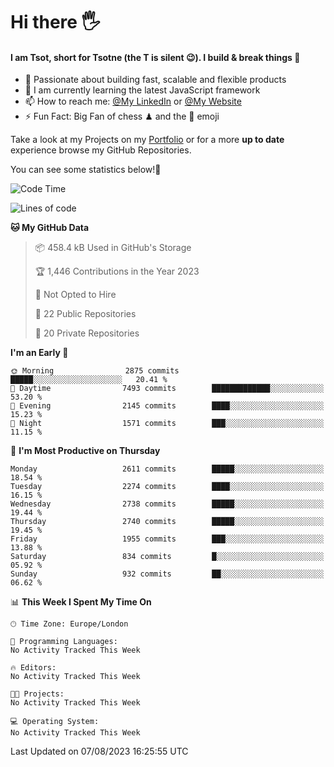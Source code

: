 # Hi there :raised_hand_with_fingers_splayed:
#### I am Tsot, short for Tsotne (the T is silent :wink:). I build & break things :space_invader:
- :telescope: Passionate about building fast, scalable and flexible products
- :seedling: I am currently learning the latest JavaScript framework 
- :mailbox: How to reach me: [@My LinkedIn](https://www.linkedin.com/in/tsotne-gvadzabia/) or [@My Website](https://tsotne.co.uk/contact)
- :zap: Fun Fact: Big Fan of chess ♟ and the 👾 emoji

Take a look at my Projects on my [Portfolio](https://tsotne.co.uk/) or for a more **up to date** experience browse my GitHub Repositories.

You can see some statistics below!:space_invader:
<!--START_SECTION:waka-->
![Code Time](http://img.shields.io/badge/Code%20Time-761%20hrs%202%20mins-blue)

![Lines of code](https://img.shields.io/badge/From%20Hello%20World%20I%27ve%20Written-6.7%20million%20lines%20of%20code-blue)

**🐱 My GitHub Data** 

> 📦 458.4 kB Used in GitHub's Storage 
 > 
> 🏆 1,446 Contributions in the Year 2023
 > 
> 🚫 Not Opted to Hire
 > 
> 📜 22 Public Repositories 
 > 
> 🔑 20 Private Repositories 
 > 
**I'm an Early 🐤** 

```text
🌞 Morning                2875 commits        █████░░░░░░░░░░░░░░░░░░░░   20.41 % 
🌆 Daytime                7493 commits        █████████████░░░░░░░░░░░░   53.20 % 
🌃 Evening                2145 commits        ████░░░░░░░░░░░░░░░░░░░░░   15.23 % 
🌙 Night                  1571 commits        ███░░░░░░░░░░░░░░░░░░░░░░   11.15 % 
```
📅 **I'm Most Productive on Thursday** 

```text
Monday                   2611 commits        █████░░░░░░░░░░░░░░░░░░░░   18.54 % 
Tuesday                  2274 commits        ████░░░░░░░░░░░░░░░░░░░░░   16.15 % 
Wednesday                2738 commits        █████░░░░░░░░░░░░░░░░░░░░   19.44 % 
Thursday                 2740 commits        █████░░░░░░░░░░░░░░░░░░░░   19.45 % 
Friday                   1955 commits        ███░░░░░░░░░░░░░░░░░░░░░░   13.88 % 
Saturday                 834 commits         █░░░░░░░░░░░░░░░░░░░░░░░░   05.92 % 
Sunday                   932 commits         ██░░░░░░░░░░░░░░░░░░░░░░░   06.62 % 
```


📊 **This Week I Spent My Time On** 

```text
🕑︎ Time Zone: Europe/London

💬 Programming Languages: 
No Activity Tracked This Week

🔥 Editors: 
No Activity Tracked This Week

🐱‍💻 Projects: 
No Activity Tracked This Week

💻 Operating System: 
No Activity Tracked This Week
```


 Last Updated on 07/08/2023 16:25:55 UTC
<!--END_SECTION:waka-->
